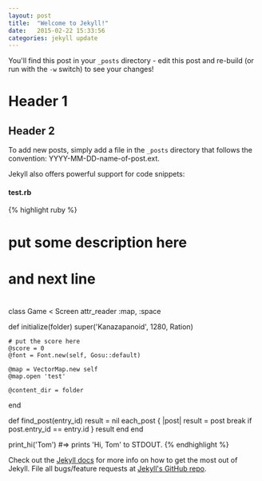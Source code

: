 ```yaml
---
layout: post
title:  "Welcome to Jekyll!"
date:   2015-02-22 15:33:56
categories: jekyll update
---
```

You'll find this post in your `_posts` directory - edit this post and re-build (or run with the `-w` switch) to see your changes!

Header 1
========

Header 2
--------

To add new posts, simply add a file in the `_posts` directory that follows the convention: YYYY-MM-DD-name-of-post.ext.

Jekyll also offers powerful support for code snippets:

<h4 class="filename">test.rb</h4>

{% highlight ruby %}
#
# put some description here
# and next line
#
class Game < Screen
  attr_reader :map, :space

  def initialize(folder)
    super('Kanazapanoid', 1280, Ration)

    # put the score here
    @score = 0
    @font = Font.new(self, Gosu::default)

    @map = VectorMap.new self
    @map.open 'test'

    @content_dir = folder
  end

  def find_post(entry_id)
    result = nil
    each_post { |post|
      result = post
      break if post.entry_id == entry.id
    }
    result
  end
end

print_hi('Tom')
#=> prints 'Hi, Tom' to STDOUT.
{% endhighlight %}

Check out the [Jekyll docs][jekyll] for more info on how to get the most out of Jekyll. File all bugs/feature requests at [Jekyll's GitHub repo][jekyll-gh].

[jekyll-gh]: https://github.com/mojombo/jekyll
[jekyll]:    http://jekyllrb.com
